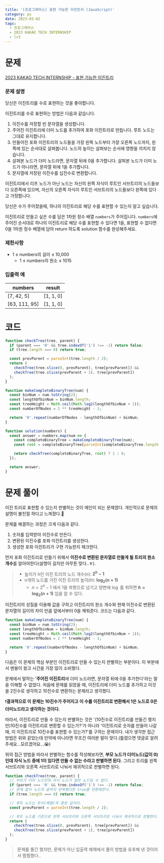 ```yaml
---
title: '[프로그래머스] 표현 가능한 이진트리 (JavaScript)'
category: ps
date: 2023-03-02
tags:
  - 프로그래머스
  - 2023 KAKAO TECH INTERNSHIP
  - lv3
---
```


# 문제

[2023 KAKAO TECH INTERNSHIP - 표현 가능한 이진트리](https://school.programmers.co.kr/learn/courses/30/lessons/150367)

### 문제 설명

당신은 이진트리를 수로 표현하는 것을 좋아합니다.

이진트리를 수로 표현하는 방법은 다음과 같습니다.

1. 이진수를 저장할 빈 문자열을 생성합니다.
2. 주어진 이진트리에 더미 노드를 추가하여 포화 이진트리로 만듭니다. 루트 노드는 그대로 유지합니다.
3. 만들어진 포화 이진트리의 노드들을 가장 왼쪽 노드부터 가장 오른쪽 노드까지, 왼쪽에 있는 순서대로 살펴봅니다. 노드의 높이는 살펴보는 순서에 영향을 끼치지 않습니다.
4. 살펴본 노드가 더미 노드라면, 문자열 뒤에 0을 추가합니다. 살펴본 노드가 더미 노드가 아니라면, 문자열 뒤에 1을 추가합니다.
5. 문자열에 저장된 이진수를 십진수로 변환합니다.

이진트리에서 리프 노드가 아닌 노드는 자신의 왼쪽 자식이 루트인 서브트리의 노드들보다 오른쪽에 있으며, 자신의 오른쪽 자식이 루트인 서브트리의 노드들보다 왼쪽에 있다고 가정합니다.

당신은 수가 주어졌을때, 하나의 이진트리로 해당 수를 표현할 수 있는지 알고 싶습니다.

이진트리로 만들고 싶은 수를 담은 1차원 정수 배열 `numbers`가 주어집니다. `numbers`에 주어진 순서대로 하나의 이진트리로 해당 수를 표현할 수 있다면 1을, 표현할 수 없다면 0을 1차원 정수 배열에 담아 return 하도록 solution 함수를 완성해주세요.

### 제한사항

- 1 ≤ numbers의 길이 ≤ 10,000
  - 1 ≤ numbers의 원소 ≤ 1015

### 입출력 예

| numbers       | result    |
| ------------- | --------- |
| [7, 42, 5]    | [1, 1, 0] |
| [63, 111, 95] | [1, 1, 0] |

# 코드

```js
function checkTree(tree, parent) {
  if (parent === '0' && tree.indexOf('1') !== -1) return false;
  if (tree.length === 0) return true;

  const prevParent = parseInt(tree.length / 2);
  return (
    checkTree(tree.slice(0, prevParent), tree[prevParent]) &&
    checkTree(tree.slice(prevParent + 1), tree[prevParent])
  );
}

function makeCompleteBinaryTree(num) {
  const binNum = num.toString(2);
  const lengthOfbinNum = binNum.length;
  const treeHeight = Math.ceil(Math.log2(lengthOfbinNum + 1));
  const numberOfNodes = 2 ** treeHeight - 1;

  return '0'.repeat(numberOfNodes - lengthOfbinNum) + binNum;
}

function solution(numbers) {
  const answer = numbers.map(num => {
    const completeBinaryTree = makeCompleteBinaryTree(num);
    const root = completeBinaryTree[parseInt(completeBinaryTree.length / 2)];

    return checkTree(completeBinaryTree, root) ? 1 : 0;
  });

  return answer;
}
```

# 문제 풀이

이진 트리로 표현할 수 있는지 판별하는 것이 메인이 되는 문제였다. 개인적으로 문제의 설명이 불친절 하다고 느껴졌다.🥲

문제를 해결하는 과정은 크게 다음과 같다.

1. 숫자를 입력받아 이진수로 만든다.
2. 변환된 이진수를 포화 이진트리를 생성한다.
3. 생성한 포화 이진트리가 구현 가능한지 체크한다.

먼저 포화 이진트리로 만들기 위해서 **이진수로 변환된 문자열로 만들게 될 트리의 원소 개수**를 알아야한다(설명이 길지만 아무튼 맞다..ㅎ).

> - 높이가 h인 이진 트리의 노드 개수($n$): **$2^h - 1$**
> - n개의 노드를 가진 이진 트리의 높이($h$): **$\log_{2}(n + 1)$**
>   - $n = 2^h - 1$ 에서 1을 좌항으로 넘기고 양변에 $\log$ 를 취하면 **$h = \log_{2}(n + 1)$** 임을 알 수 있다.

이진트리의 성질을 이용해 값을 구하고 이진트리의 원소 개수와 현재 이진수로 변환된 문자열의 길이의 차이 만큼 앞에서부터 0을 채워준다. 코드는 다음과 같다.

```js
function makeCompleteBinaryTree(num) {
  const binNum = num.toString(2);
  const lengthOfbinNum = binNum.length;
  const treeHeight = Math.ceil(Math.log2(lengthOfbinNum + 1));
  const numberOfNodes = 2 ** treeHeight - 1;

  return '0'.repeat(numberOfNodes - lengthOfbinNum) + binNum;
}
```

다음은 이 문제의 핵심 부분인 이진트리로 만들 수 있는지 판별하는 부분이다. 이 부분에서 멘붕이 왔고 시간을 가장 많이 소비했다.

문제에서 말하는 '**주어진 이진트리**에 더미 노드라면, 문자열 뒤에 0을 추가한다'라는 말을 이해할 수 없었다. 처음에 문제를 읽었을 때, 이진트리에 더미 노드를 추가하고 이것을 2진수로 생각하고 10진수로 변환하는 문제라고 생각했다.

❗️**결과적으로 이 문제는 10진수가 주어지고 이 수를 이진트리로 변환해서 1은 노드로 0은 더미노드라고 생각하는 것이다.**

따라서, 이진트리로 만들 수 있는지 판별하는 것은 '(10진수로 이진트리를 만들긴 했지만)10진수를 이진트리로 변환할 수 있는가?'가 아니라 '이진트리로 숫자를 만들어 나갈 때, 이 이진트리로 10진수를 표현할 수 있는가?'를 구하는 문제이다. 내가 생각한 접근 방법은 위와 같았는데 만약에 아니라면 무조건 여러분 말이 맞다.(틀렸으면 댓글로 알려주세요...모르겠어요...😭)

위의 접근 방법을 따라서 판별하는 함수를 작성해보자면, **부모 노드가 더미노드(값이 0)인데 자식 노드 중에 1이 있다면 만들 수 없는 수라고 판별하면 된다.** 그리고 트리를 왼쪽 서브트리와 오른쪽 서브트리로 나눠서 재귀적으로 판별하면 된다.

```js
function checkTree(tree, parent) {
  // 부모가 더미 노드인데 자식 노드가 일반 노드일 수 없다.
  if (parent === '0' && tree.indexOf('1') !== -1) return false;
  // 문제 없이 노드의 끝까지 반복했다면 true를 반환해준다.
  if (tree.length === 0) return true;

  // 루트 노드는 트리(배열)의 중앙 값이다.
  const prevParent = parseInt(tree.length / 2);

  // 루트 노드를 기준으로 왼쪽 서브트리와 오른쪽 서브트리로 나눠서 재귀적으로 판별한다.
  return (
    checkTree(tree.slice(0, prevParent), tree[prevParent]) &&
    checkTree(tree.slice(prevParent + 1), tree[prevParent])
  );
}
```

> 문제를 풀긴 했지만, 문제가 아닌 입출력 예제에서 풀이 방법을 유추해 낸 것이라서 찜찜했다..
